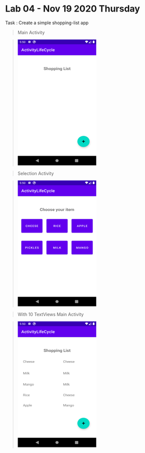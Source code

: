 # Lab 04 - Nov 19 2020 Thursday

Task : Create a simple shopping-list app

> Main Activity

>[<img src="1.png" width="250" height="400"/>](1.png)

> Selection Activity

>[<img src="2.png" width="250" height="400"/>](2.png)

> With 10 TextViews Main Activity

>[<img src="3.png" width="250" height="400"/>](3.png)